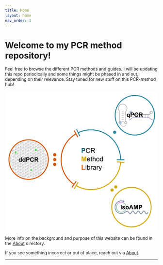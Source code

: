 ```yaml
---
title: Home
layout: home
nav_order: 1
---
```


# Welcome to my PCR method repository!
Feel free to browse the different PCR methods and guides. I will be updating this repo periodically and some things might be phased in and out, depending on their relevance. Stay tuned for new stuff on this PCR-method hub!

![weblogo.png](weblogo.png)

More info on the background and purpose of this website can be found in the [About](https://pauliusbaltrusis.github.io/about.html) directory.

If you see something incorrect or out of place, reach out via [About](https://pauliusbaltrusis.github.io/about.html).

----
